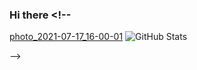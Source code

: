 ### Hi there <!--



[photo_2021-07-17_16-00-01](https://user-images.githubusercontent.com/85990282/129016999-f81edd72-f7d0-41ad-a82d-58b5b9614b5e.jpg)
![GitHub Stats](https://github-readme-stats.vercel.app/api?username=heyaaman&&show_icons=true&title_color=ffffff&icon_color=bb2acf&text_color=daf7dc&bg_color=151515)

-->

